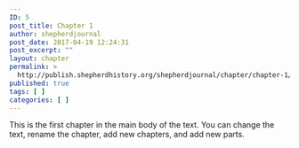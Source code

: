 ```yaml
---
ID: 5
post_title: Chapter 1
author: shepherdjournal
post_date: 2017-04-19 12:24:31
post_excerpt: ""
layout: chapter
permalink: >
  http://publish.shepherdhistory.org/shepherdjournal/chapter/chapter-1/
published: true
tags: [ ]
categories: [ ]
---
```

This is the first chapter in the main body of the text. You can change the text, rename the chapter, add new chapters, and add new parts.